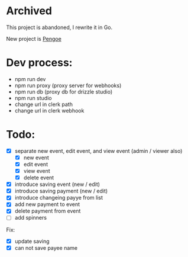 # Archived

This project is abandoned, I rewrite it in Go.

New project is [Pengoe](https://github.com/peterszarvas94/pengoe)

# Dev process: 

- npm run dev
- npm run proxy (proxy server for webhooks)
- npm run db (proxy db for drizzle studio)
- npm run studio
- change url in clerk path
- change url in clerk webhook

# Todo:

- [x] separate new event, edit event, and view event (admin / viewer also)
    - [x] new event
    - [x] edit event
    - [x] view event
    - [x] delete event
- [x] introduce saving event (new / edit)
- [x] introduce saving payment (new / edit)
- [x] introduce changeing payye from list
- [x] add new payment to event
- [x] delete payment from event
- [ ] add spinners

Fix:

- [x] update saving
- [x] can not save payee name
